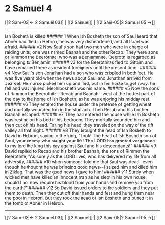 # 2 Samuel 4

[[2 Sam-03|← 2 Samuel 03]] | [[2 Samuel]] | [[2 Sam-05|2 Samuel 05 →]]
***

Ish Bosheth is killed ###### 1 When Ish Bosheth the son of Saul heard that Abner had died in Hebron, he was very disheartened, and all Israel was afraid. ###### v2 Now Saul's son had two men who were in charge of raiding units; one was named Baanah and the other Recab. They were sons of Rimmon the Beerothite, who was a Benjaminite. (Beeroth is regarded as belonging to Benjamin, ###### v3 for the Beerothites fled to Gittaim and have remained there as resident foreigners until the present time.) ###### v4 Now Saul's son Jonathan had a son who was crippled in both feet. He was five years old when the news about Saul and Jonathan arrived from Jezreel. His nurse picked him up and fled, but in her haste to get away, he fell and was injured. Mephibosheth was his name. ###### v5 Now the sons of Rimmon the Beerothite--Recab and Baanah--went at the hottest part of the day to the home of Ish Bosheth, as he was enjoying his midday rest. ###### v6 They entered the house under the pretense of getting wheat and mortally wounded him in the stomach. Then Recab and his brother Baanah escaped. ###### v7 They had entered the house while Ish Bosheth was resting on his bed in his bedroom. They mortally wounded him and then cut off his head. Taking his head, they traveled on the way of the rift valley all that night. ###### v8 They brought the head of Ish Bosheth to David in Hebron, saying to the king, "Look! The head of Ish Bosheth son of Saul, your enemy who sought your life! The LORD has granted vengeance to my lord the king this day against Saul and his descendants!" ###### v9 David replied to Recab and his brother Baanah, the sons of Rimmon the Beerothite, "As surely as the LORD lives, who has delivered my life from all adversity, ###### v10 when someone told me that Saul was dead--even though he thought he was bringing good news--I seized him and killed him in Ziklag. That was the good news I gave to him! ###### v11 Surely when wicked men have killed an innocent man as he slept in his own house, should I not now require his blood from your hands and remove you from the earth?" ###### v12 So David issued orders to the soldiers and they put them to death. Then they cut off their hands and feet and hung them near the pool in Hebron. But they took the head of Ish Bosheth and buried it in the tomb of Abner in Hebron.

***
[[2 Sam-03|← 2 Samuel 03]] | [[2 Samuel]] | [[2 Sam-05|2 Samuel 05 →]]
